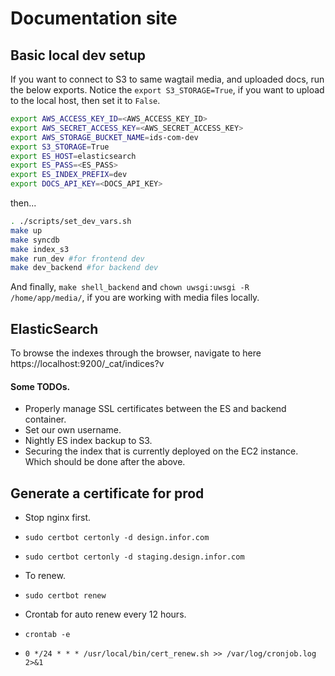 # Documentation site

## Basic local dev setup

If you want to connect to S3 to same wagtail media, and uploaded docs, run the below exports.  Notice the `export S3_STORAGE=True`, if you want to upload to the local host, then set it to `False`.

```bash
export AWS_ACCESS_KEY_ID=<AWS_ACCESS_KEY_ID>
export AWS_SECRET_ACCESS_KEY=<AWS_SECRET_ACCESS_KEY>
export AWS_STORAGE_BUCKET_NAME=ids-com-dev
export S3_STORAGE=True
export ES_HOST=elasticsearch
export ES_PASS=<ES_PASS>
export ES_INDEX_PREFIX=dev
export DOCS_API_KEY=<DOCS_API_KEY>
```

then...

```bash
. ./scripts/set_dev_vars.sh
make up
make syncdb
make index_s3
make run_dev #for frontend dev
make dev_backend #for backend dev
```

And finally, `make shell_backend` and `chown uwsgi:uwsgi -R /home/app/media/`, if you are working with media files locally.

## ElasticSearch

To browse the indexes through the browser, navigate to here https://localhost:9200/_cat/indices?v

#### Some TODOs.

- Properly manage SSL certificates between the ES and backend container.
- Set our own username.
- Nightly ES index backup to S3.
- Securing the index that is currently deployed on the EC2 instance.  Which should be done after the above.

## Generate a certificate for prod

- Stop nginx first.
- `sudo certbot certonly -d design.infor.com`
- `sudo certbot certonly -d staging.design.infor.com`

- To renew.
- `sudo certbot renew`

- Crontab for auto renew every 12 hours.
- `crontab -e`
- `0 */24 * * * /usr/local/bin/cert_renew.sh >> /var/log/cronjob.log 2>&1`
